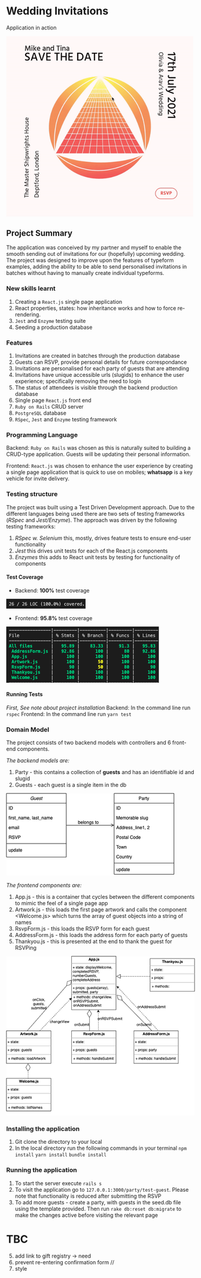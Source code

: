 # Wedding Invitations

Application in action

<img src="/media/screenrecording.gif?raw=true" width="500px">

## Project Summary

The application was conceived by my partner and myself to enable the smooth sending out of invitations for our (hopefully) upcoming wedding. The project was designed to improve upon the features of typeform examples, adding the ability to be able to send personalised invitations in batches without having to manually create individual typeforms.

### New skills learnt

1. Creating a `React.js` single page application
2. React properties, states: how inheritance works and how to force re-rendering.
3. `Jest` and `Enzyme` testing suite
4. Seeding a production database

### Features

1. Invitations are created in batches through the <PostgreSQL> production database
2. Guests can RSVP, provide personal details for future correspondance
3. Invitations are personalised for each party of guests that are attending
4. Invitations have unique accessible urls (slugids) to enhance the user experience; specifically removing the need to login
5. The status of attendees is visible through the backend production database
6. Single page `React.js` front end
7. `Ruby on Rails` CRUD server
8. `PostgreSQL` database
9. `RSpec`, `Jest` and `Enzyme` testing framework

### Programming Language

Backend: `Ruby on Rails` was chosen as this is naturally suited to building a CRUD-type application. Guests will be updating their personal information.

Frontend: `React.js` was chosen to enhance the user experience by creating a single page application that is quick to use on mobiles; **whatsapp** is a key vehicle for invite delivery.

### Testing structure

The project was built using a Test Driven Development approach. Due to the different languages being used there are two sets of testing frameworks (_RSpec_ and _Jest/Enzyme_). The approach was driven by the following testing frameworks:

1. _RSpec w. Selenium_ this, mostly, drives feature tests to ensure end-user functionality
2. _Jest_ this drives unit tests for each of the React.js components
3. _Enzymes_ this adds to React unit tests by testing for functionality of components

#### Test Coverage

- Backend: **100%** test coverage

![RSpec coverage](https://github.com/aravzpatel/wedding-invitations/blob/master/media/RSpec_coverage.png)

- Frontend: **95.8%** test coverage

![React coverage](https://github.com/aravzpatel/wedding-invitations/blob/master/media/Jest_coverage.png)

#### Running Tests

_First, See note about project installation_
Backend: In the command line run `rspec`
Frontend: In the command line run `yarn test`

### Domain Model

The project consists of two backend models with controllers and 6 front-end components.

_The backend models are:_

1. Party - this contains a collection of **guests** and has an identifiable id and slugid
2. Guests - each guest is a single item in the db

![Domain model](https://github.com/aravzpatel/wedding-invitations/blob/master/media/rails_model.png)

_The frontend components are:_

1. App.js - this is a container that cycles between the different components to mimic the feel of a single page app
2. Artwork.js - this loads the first page artwork and calls the component <Welcome.js> which turns the array of guest objects into a string of names
3. RsvpForm.js - this loads the RSVP form for each guest
4. AddressForm.js - this loads the address form for each party of guests
5. Thankyou.js - this is presented at the end to thank the guest for RSVPing

![React model](https://github.com/aravzpatel/wedding-invitations/blob/master/media/react_model.png)

### Installing the application

1. Git clone the directory to your local
2. In the local directory run the following commands in your terminal
   `npm install`
   `yarn install`
   `bundle install`

### Running the application

1. To start the server execute `rails s`
2. To visit the application go to `127.0.0.1:3000/party/test-guest`.
   Please note that functionality is reduced after submitting the RSVP
3. To add more guests - create a party, with guests in the seed.db file using the template provided.
   Then run `rake db:reset db:migrate` to make the changes active before visiting the relevant page

# TBC

5. add link to gift registry -> need
6. prevent re-entering confirmation form //
7. style

